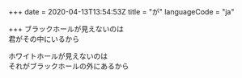 +++
date = 2020-04-13T13:54:53Z
title = "が"
languageCode = "ja"

+++
ブラックホールが見えないのは  
君がその中にいるから  
  
ホワイトホールが見えないのは  
それがブラックホールの外にあるから